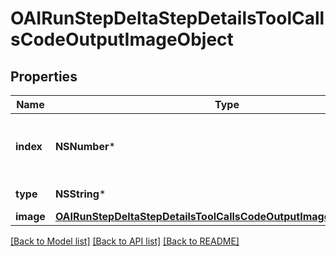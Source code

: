 # OAIRunStepDeltaStepDetailsToolCallsCodeOutputImageObject

## Properties
Name | Type | Description | Notes
------------ | ------------- | ------------- | -------------
**index** | **NSNumber*** | The index of the output in the outputs array. | 
**type** | **NSString*** | Always &#x60;image&#x60;. | 
**image** | [**OAIRunStepDeltaStepDetailsToolCallsCodeOutputImageObjectImage***](OAIRunStepDeltaStepDetailsToolCallsCodeOutputImageObjectImage.md) |  | [optional] 

[[Back to Model list]](../README.md#documentation-for-models) [[Back to API list]](../README.md#documentation-for-api-endpoints) [[Back to README]](../README.md)



